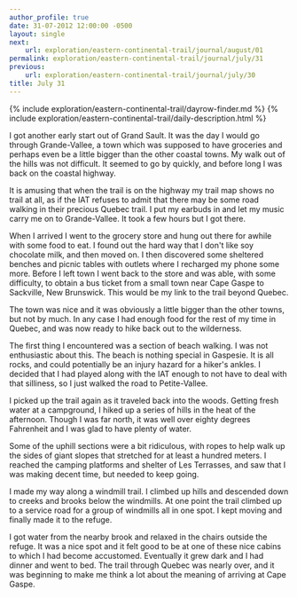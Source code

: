 ```yaml
---
author_profile: true
date: 31-07-2012 12:00:00 -0500
layout: single
next:
    url: exploration/eastern-continental-trail/journal/august/01
permalink: exploration/eastern-continental-trail/journal/july/31
previous:
    url: exploration/eastern-continental-trail/journal/july/30
title: July 31
---
```

{% include exploration/eastern-continental-trail/dayrow-finder.md %}
{% include exploration/eastern-continental-trail/daily-description.html %}

I got another early start out of Grand Sault. It was the day I would go through Grande-Vallee, a town which was supposed to have groceries and perhaps even be a little bigger than the other coastal towns. My walk out of the hills was not difficult. It seemed to go by quickly, and before long I was back on the coastal highway.

It is amusing that when the trail is on the highway my trail map shows no trail at all, as if the IAT refuses to admit that there may be some road walking in their precious Quebec trail. I put my earbuds in and let my music carry me on to Grande-Vallee. It took a few hours but I got there.

When I arrived I went to the grocery store and hung out there for awhile with some food to eat. I found out the hard way that I don't like soy chocolate milk, and then moved on. I then discovered some sheltered benches and picnic tables with outlets where I recharged my phone some more. Before I left town I went back to the store and was able, with some difficulty, to obtain a bus ticket from a small town near Cape Gaspe to Sackville, New Brunswick. This would be my link to the trail beyond Quebec.

The town was nice and it was obviously a little bigger than the other towns, but not by much. In any case I had enough food for the rest of my time in Quebec, and was now ready to hike back out to the wilderness.

The first thing I encountered was a section of beach walking. I was not enthusiastic about this. The beach is nothing special in Gaspesie. It is all rocks, and could potentially be an injury hazard for a hiker's ankles. I decided that I had played along with the IAT enough to not have to deal with that silliness, so I just walked the road to Petite-Vallee.

I picked up the trail again as it traveled back into the woods. Getting fresh water at a campground, I hiked up a series of hills in the heat of the afternoon. Though I was far north, it was well over eighty degrees Fahrenheit and I was glad to have plenty of water.

Some of the uphill sections were a bit ridiculous, with ropes to help walk up the sides of giant slopes that stretched for at least a hundred meters. I reached the camping platforms and shelter of Les Terrasses, and saw that I was making decent time, but needed to keep going.

I made my way along a windmill trail. I climbed up hills and descended down to creeks and brooks below the windmills. At one point the trail climbed up to a service road for a group of windmills all in one spot. I kept moving and finally made it to the refuge.

I got water from the nearby brook and relaxed in the chairs outside the refuge. It was a nice spot and it felt good to be at one of these nice cabins to which I had become accustomed. Eventually it grew dark and I had dinner and went to bed. The trail through Quebec was nearly over, and it was beginning to make me think a lot about the meaning of arriving at Cape Gaspe.